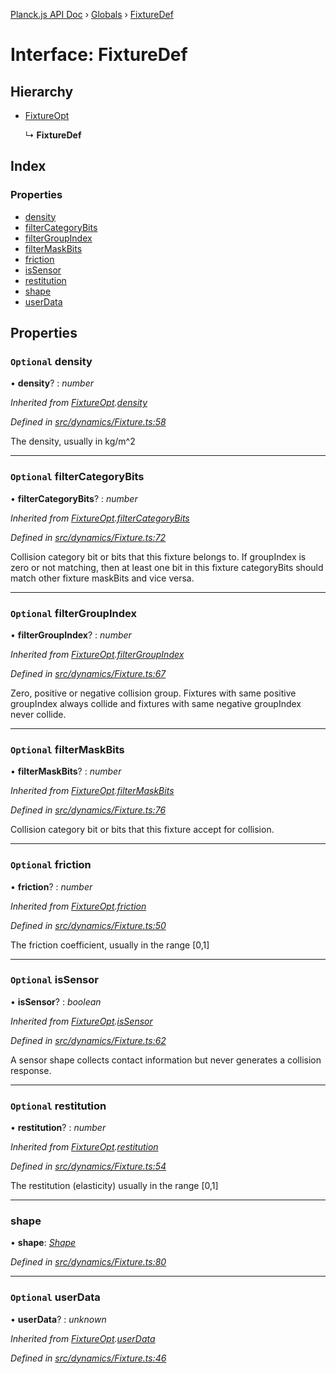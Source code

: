 [Planck.js API Doc](../README.md) › [Globals](../globals.md) › [FixtureDef](fixturedef.md)

# Interface: FixtureDef

## Hierarchy

* [FixtureOpt](fixtureopt.md)

  ↳ **FixtureDef**

## Index

### Properties

* [density](fixturedef.md#optional-density)
* [filterCategoryBits](fixturedef.md#optional-filtercategorybits)
* [filterGroupIndex](fixturedef.md#optional-filtergroupindex)
* [filterMaskBits](fixturedef.md#optional-filtermaskbits)
* [friction](fixturedef.md#optional-friction)
* [isSensor](fixturedef.md#optional-issensor)
* [restitution](fixturedef.md#optional-restitution)
* [shape](fixturedef.md#shape)
* [userData](fixturedef.md#optional-userdata)

## Properties

### `Optional` density

• **density**? : *number*

*Inherited from [FixtureOpt](fixtureopt.md).[density](fixtureopt.md#optional-density)*

*Defined in [src/dynamics/Fixture.ts:58](https://github.com/shakiba/planck.js/blob/ae24904/src/dynamics/Fixture.ts#L58)*

The density, usually in kg/m^2

___

### `Optional` filterCategoryBits

• **filterCategoryBits**? : *number*

*Inherited from [FixtureOpt](fixtureopt.md).[filterCategoryBits](fixtureopt.md#optional-filtercategorybits)*

*Defined in [src/dynamics/Fixture.ts:72](https://github.com/shakiba/planck.js/blob/ae24904/src/dynamics/Fixture.ts#L72)*

Collision category bit or bits that this fixture belongs to.
If groupIndex is zero or not matching, then at least one bit in this fixture categoryBits should match other fixture maskBits and vice versa.

___

### `Optional` filterGroupIndex

• **filterGroupIndex**? : *number*

*Inherited from [FixtureOpt](fixtureopt.md).[filterGroupIndex](fixtureopt.md#optional-filtergroupindex)*

*Defined in [src/dynamics/Fixture.ts:67](https://github.com/shakiba/planck.js/blob/ae24904/src/dynamics/Fixture.ts#L67)*

Zero, positive or negative collision group.
Fixtures with same positive groupIndex always collide and fixtures with same negative groupIndex never collide.

___

### `Optional` filterMaskBits

• **filterMaskBits**? : *number*

*Inherited from [FixtureOpt](fixtureopt.md).[filterMaskBits](fixtureopt.md#optional-filtermaskbits)*

*Defined in [src/dynamics/Fixture.ts:76](https://github.com/shakiba/planck.js/blob/ae24904/src/dynamics/Fixture.ts#L76)*

Collision category bit or bits that this fixture accept for collision.

___

### `Optional` friction

• **friction**? : *number*

*Inherited from [FixtureOpt](fixtureopt.md).[friction](fixtureopt.md#optional-friction)*

*Defined in [src/dynamics/Fixture.ts:50](https://github.com/shakiba/planck.js/blob/ae24904/src/dynamics/Fixture.ts#L50)*

The friction coefficient, usually in the range [0,1]

___

### `Optional` isSensor

• **isSensor**? : *boolean*

*Inherited from [FixtureOpt](fixtureopt.md).[isSensor](fixtureopt.md#optional-issensor)*

*Defined in [src/dynamics/Fixture.ts:62](https://github.com/shakiba/planck.js/blob/ae24904/src/dynamics/Fixture.ts#L62)*

A sensor shape collects contact information but never generates a collision response.

___

### `Optional` restitution

• **restitution**? : *number*

*Inherited from [FixtureOpt](fixtureopt.md).[restitution](fixtureopt.md#optional-restitution)*

*Defined in [src/dynamics/Fixture.ts:54](https://github.com/shakiba/planck.js/blob/ae24904/src/dynamics/Fixture.ts#L54)*

The restitution (elasticity) usually in the range [0,1]

___

###  shape

• **shape**: *[Shape](../classes/shape.md)*

*Defined in [src/dynamics/Fixture.ts:80](https://github.com/shakiba/planck.js/blob/ae24904/src/dynamics/Fixture.ts#L80)*

___

### `Optional` userData

• **userData**? : *unknown*

*Inherited from [FixtureOpt](fixtureopt.md).[userData](fixtureopt.md#optional-userdata)*

*Defined in [src/dynamics/Fixture.ts:46](https://github.com/shakiba/planck.js/blob/ae24904/src/dynamics/Fixture.ts#L46)*
